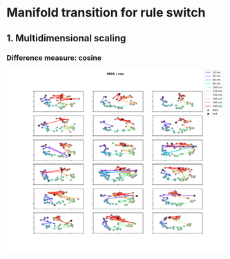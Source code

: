 # Manifold transition for rule switch

## 1. Multidimensional scaling

### Difference measure: cosine
![alt text](plots/man_transition_mds_cos_2D.png)